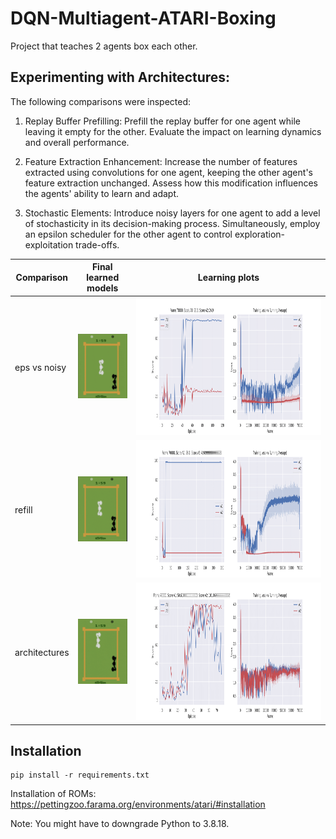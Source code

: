 # DQN-Multiagent-ATARI-Boxing
Project that teaches 2 agents box each other.

## Experimenting with Architectures:

The following comparisons were inspected: 

  1. Replay Buffer Prefilling: Prefill the replay buffer for one agent while leaving it empty for the other. Evaluate the impact on learning dynamics and overall performance.

  2. Feature Extraction Enhancement: Increase the number of features extracted using convolutions for one agent, keeping the other agent's feature extraction unchanged. Assess how this modification influences the agents' ability to learn and adapt.

  3. Stochastic Elements: Introduce noisy layers for one agent to add a level of stochasticity in its decision-making process. Simultaneously, employ an epsilon scheduler for the other agent to control exploration-exploitation trade-offs.


| Comparison               | Final learned models               |  Learning plots              |
| ---------------------- | ---------------------- | ---------------------- |
| eps vs noisy                | ![v1](results/gifs/eps-vs-noisy.gif) | <img src="results/figures/2-xtra-small_1600-init_noisy-eps-1.png" width="1000" height="220">| 
| refill                | ![v1](results/gifs/refill_vs_emptyBuffer.gif) | <img src="results/figures/2-xtra-small_5000A1-0A2_2x-noisy-1.png" width="1000" height="220"> |
| architectures                | ![v1](results/gifs/small_vs_xtra-small.gif) | <img src="results/figures/xtra-small-small_1600-init_2x-noisy-1.png" width="1000" height="220"> |


## Installation
```console
pip install -r requirements.txt
```
Installation of ROMs: https://pettingzoo.farama.org/environments/atari/#installation

Note: You might have to downgrade Python to 3.8.18.
